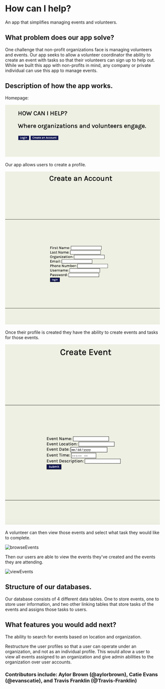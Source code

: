 # How can I help?

An app that simplifies managing events and volunteers.

## What problem does our app solve?

One challenge that non-profit organizations face is managing volunteers and events. Our app seeks to allow a volunteer coordinator the ability to create an event with tasks so that their volunteers can sign up to help out. While we built this app with non-profits in mind, any company or private individual can use this app to manage events.

## Description of how the app works.

Homepage:  

![homePage](public/homePage.png)

Our app allows users to create a profile.

![createProfile](public/createProfile.png)

Once their profile is created they have the ability to create events and tasks for those events.

![createEvent](public/createEvent.png)

A volunteer can then view those events and select what task they would like to complete.

![browseEvents](public/browseEvents.png)

Then our users are able to view the events they've created and the events they are attending.

![viewEvents](public/viewEvents.png)

## Structure of our databases.

Our database consists of 4 different data tables. One to store events, one to store user information, and two other linking tables that store tasks of the events and assigns those tasks to users.

## What features you would add next?

The ability to search for events based on location and organization.

Restructure the user profiles so that a user can operate under an organization, and not as an individual profile. This would allow a user to view all events assigned to an organization and give admin abilities to the organization over user accounts.


### Contributors include: Aylor Brown (@aylorbrown), Catie Evans (@evanscatie), and Travis Franklin (@Travis-Franklin)
